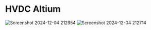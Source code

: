 # HVDC Altium
![Screenshot 2024-12-04 212654](https://github.com/user-attachments/assets/55a185a0-9e4b-49bb-ad43-8e8f97a08705)
![Screenshot 2024-12-04 212714](https://github.com/user-attachments/assets/f2bef82e-639f-4aed-b85c-73deb648c851)
